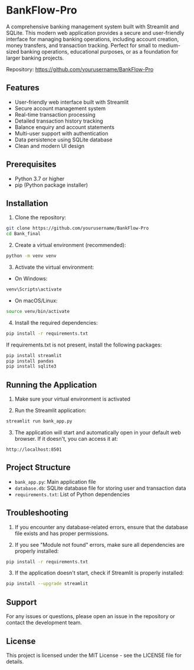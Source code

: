 # BankFlow-Pro

A comprehensive banking management system built with Streamlit and SQLite. This modern web application provides a secure and user-friendly interface for managing banking operations, including account creation, money transfers, and transaction tracking. Perfect for small to medium-sized banking operations, educational purposes, or as a foundation for larger banking projects.

Repository: https://github.com/yourusername/BankFlow-Pro

## Features
- User-friendly web interface built with Streamlit
- Secure account management system
- Real-time transaction processing
- Detailed transaction history tracking
- Balance enquiry and account statements
- Multi-user support with authentication
- Data persistence using SQLite database
- Clean and modern UI design

## Prerequisites
- Python 3.7 or higher
- pip (Python package installer)

## Installation

1. Clone the repository:
```bash
git clone https://github.com/yourusername/BankFlow-Pro
cd Bank_final
```

2. Create a virtual environment (recommended):
```bash
python -m venv venv
```

3. Activate the virtual environment:
- On Windows:
```bash
venv\Scripts\activate
```
- On macOS/Linux:
```bash
source venv/bin/activate
```

4. Install the required dependencies:
```bash
pip install -r requirements.txt
```

If requirements.txt is not present, install the following packages:
```bash
pip install streamlit
pip install pandas
pip install sqlite3
```

## Running the Application

1. Make sure your virtual environment is activated

2. Run the Streamlit application:
```bash
streamlit run bank_app.py
```

3. The application will start and automatically open in your default web browser. If it doesn't, you can access it at:
```
http://localhost:8501
```

## Project Structure
- `bank_app.py`: Main application file
- `database.db`: SQLite database file for storing user and transaction data
- `requirements.txt`: List of Python dependencies

## Troubleshooting

1. If you encounter any database-related errors, ensure that the database file exists and has proper permissions.

2. If you see "Module not found" errors, make sure all dependencies are properly installed:
```bash
pip install -r requirements.txt
```

3. If the application doesn't start, check if Streamlit is properly installed:
```bash
pip install --upgrade streamlit
```

## Support

For any issues or questions, please open an issue in the repository or contact the development team.

## License

This project is licensed under the MIT License - see the LICENSE file for details.
